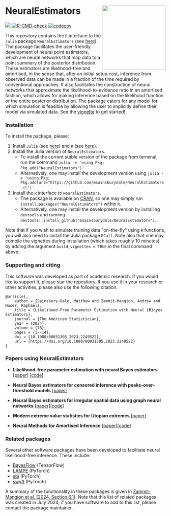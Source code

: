 # NeuralEstimators <img align="right" width="200" src="https://github.com/msainsburydale/NeuralEstimators.jl/blob/main/docs/src/assets/logo.png?raw=true">

[![][docs-dev-img]][docs-dev-url]
[![R-CMD-check](https://github.com/msainsburydale/NeuralEstimators/actions/workflows/R-CMD-check.yaml/badge.svg)](https://github.com/msainsburydale/NeuralEstimators/actions/workflows/R-CMD-check.yaml)
[![codecov](https://codecov.io/gh/msainsburydale/NeuralEstimators/branch/main/graph/badge.svg?token=6cXItEsKs5)](https://app.codecov.io/gh/msainsburydale/NeuralEstimators)

[docs-dev-img]: https://img.shields.io/badge/vignette-blue.svg
[docs-dev-url]: https://raw.githack.com/msainsburydale/NeuralEstimators/main/inst/doc/NeuralEstimators.html

[julia-repo-img]: https://img.shields.io/badge/Julia_repo-purple.svg
[julia-repo-url]: https://github.com/msainsburydale/NeuralEstimators.jl

[julia-docs-img]: https://img.shields.io/badge/Julia_docs-purple.svg
[julia-docs-url]: https://msainsburydale.github.io/NeuralEstimators.jl/dev/

This repository contains the `R` interface to the `Julia` package `NeuralEstimators` (see [here](https://github.com/msainsburydale/NeuralEstimators.jl)). The package facilitates the user-friendly development of neural point estimators, which are neural networks that map data to a point summary of the posterior distribution. These estimators are likelihood-free and amortised, in the sense that, after an initial setup cost, inference from observed data can be made in a fraction of the time required by conventional approaches. It also facilitates the construction of neural networks that approximate the likelihood-to-evidence ratio in an amortised fashion, which allows for making inference based on the likelihood function or the entire posterior distribution. The package caters for any model for which simulation is feasible by allowing the user to implicitly define their model via simulated data. See the [vignette](https://raw.githack.com/msainsburydale/NeuralEstimators/main/inst/doc/NeuralEstimators.html) to get started!

### Installation

To install the package, please:

1. Install `Julia` (see [here](https://julialang.org/downloads/)) and `R` (see [here](https://www.r-project.org/)).
1. Install the Julia version of `NeuralEstimators`.
	- To install the current stable version of the package from terminal, run the command `julia -e 'using Pkg; Pkg.add("NeuralEstimators")'`. 
	- Alternatively, one may install the development version using `julia -e 'using Pkg; Pkg.add(url="https://github.com/msainsburydale/NeuralEstimators.jl")'`.
1. Install the `R` interface to `NeuralEstimators`.
 	- The package is available on [CRAN](https://CRAN.R-project.org/package=NeuralEstimators), so one may simply run `install.packages("NeuralEstimators")` within `R`. 
 	- Alternatively, one may install the development version by installing `devtools` and running `devtools::install_github("msainsburydale/NeuralEstimators")`. 

Note that if you wish to simulate training data "on-the-fly" using `R` functions, you will also need to install the Julia package `RCall`. Note also that one may compile the vignettes during installation (which takes roughly 10 minutes) by adding the argument `build_vignettes = TRUE` in the final command above.   

### Supporting and citing

This software was developed as part of academic research. If you would like to support it, please star the repository. If you use it in your research or other activities, please also use the following citation.

```
@article{,
	author = {Sainsbury-Dale, Matthew and Zammit-Mangion, Andrew and Huser, Raphaël},
	title = {Likelihood-Free Parameter Estimation with Neural {B}ayes Estimators},
	journal = {The American Statistician},
	year = {2024},
	volume = {78},
	pages = {1--14},
	doi = {10.1080/00031305.2023.2249522},
	url = {https://doi.org/10.1080/00031305.2023.2249522}
}
```

### Papers using NeuralEstimators

- **Likelihood-free parameter estimation with neural Bayes estimators** [[paper]](https://doi.org/10.1080/00031305.2023.2249522) [[code]](https://github.com/msainsburydale/NeuralBayesEstimators)

- **Neural Bayes estimators for censored inference with peaks-over-threshold models** [[paper]](https://arxiv.org/abs/2306.15642)

- **Neural Bayes estimators for irregular spatial data using graph neural networks** [[paper]](https://arxiv.org/abs/2310.02600)[[code]](https://github.com/msainsburydale/NeuralEstimatorsGNN)

- **Modern extreme value statistics for Utopian extremes** [[paper]](https://arxiv.org/abs/2311.11054)

- **Neural Methods for Amortised Inference** [[paper]](https://arxiv.org/abs/2404.12484)[[code]](https://github.com/andrewzm/Amortised_Neural_Inference_Review)


### Related packages 

Several other software packages have been developed to facilitate neural likelihood-free inference. These include:

- [BayesFlow](https://github.com/bayesflow-org/bayesflow) (TensorFlow)
- [LAMPE](https://github.com/probabilists/lampe) (PyTorch)
- [sbi](https://github.com/sbi-dev/sbi) (PyTorch)
- [swyft](https://github.com/undark-lab/swyft) (PyTorch)

A summary of the functionality in these packages is given in [Zammit-Mangion et al. (2024, Section 6.1)](https://arxiv.org/abs/2404.12484). Note that this list of related packages was created in July 2024; if you have software to add to this list, please contact the package maintainer. 

